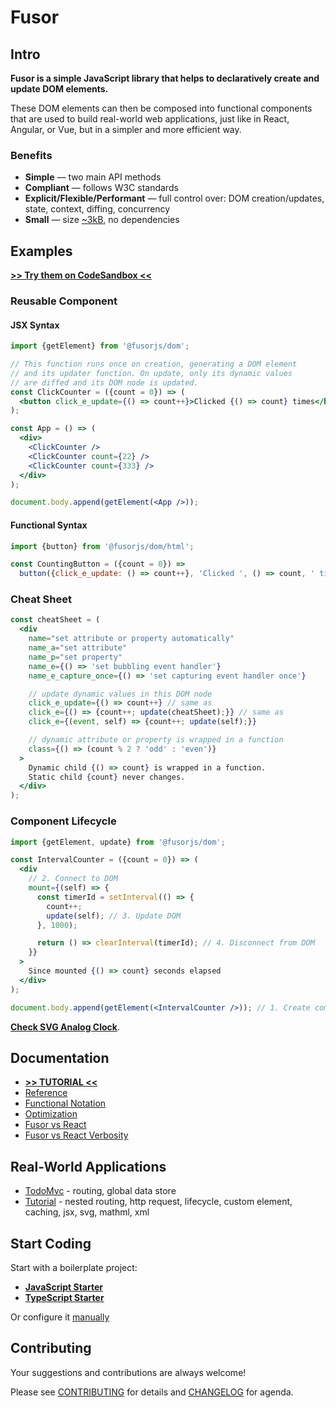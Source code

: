 # Fusor

## Intro

**Fusor is a simple JavaScript library that helps to declaratively create and update DOM elements.**

<!-- > It fuses (DOM) elements together -->

These DOM elements can then be composed into functional components that are used to build real-world web applications, just like in React, Angular, or Vue, but in a simpler and more efficient way.

### Benefits

- **Simple** ― two main API methods
- **Compliant** ― follows W3C standards
- **Explicit/Flexible/Performant** ― full control over: DOM creation/updates, state, context, diffing, concurrency
- **Small** ― size [~3kB](https://bundlephobia.com/package/@fusorjs/dom@2.5.1), no dependencies

## Examples

[**>> Try them on CodeSandbox <<**](https://codesandbox.io/p/sandbox/4m7r37?file=%2Fsrc%2Fapp.jsx)

### Reusable Component

#### JSX Syntax

```jsx
import {getElement} from '@fusorjs/dom';

// This function runs once on creation, generating a DOM element
// and its updater function. On update, only its dynamic values
// are diffed and its DOM node is updated.
const ClickCounter = ({count = 0}) => (
  <button click_e_update={() => count++}>Clicked {() => count} times</button>
);

const App = () => (
  <div>
    <ClickCounter />
    <ClickCounter count={22} />
    <ClickCounter count={333} />
  </div>
);

document.body.append(getElement(<App />));
```

#### Functional Syntax

```js
import {button} from '@fusorjs/dom/html';

const CountingButton = ({count = 0}) =>
  button({click_e_update: () => count++}, 'Clicked ', () => count, ' times');
```

### Cheat Sheet

<!-- prettier-ignore -->
```jsx
const cheatSheet = (
  <div
    name="set attribute or property automatically"
    name_a="set attribute"
    name_p="set property"
    name_e={() => 'set bubbling event handler'}
    name_e_capture_once={() => 'set capturing event handler once'}

    // update dynamic values in this DOM node
    click_e_update={() => count++} // same as
    click_e={() => {count++; update(cheatSheet);}} // same as
    click_e={(event, self) => {count++; update(self);}}

    // dynamic attribute or property is wrapped in a function
    class={() => (count % 2 ? 'odd' : 'even')}
  >
    Dynamic child {() => count} is wrapped in a function.
    Static child {count} never changes.
  </div>
);
```

<!-- [Options' Reference](docs/reference.md#parameter-keys): -->

<!-- ### Controlled Uppercase Component

```jsx
const UppercaseInput = ({value = ''}) => (
  <input
    value={() => value}
    input_e_update={(event) => (value = event.target.value.toUpperCase())}
  />
);
``` -->

### Component Lifecycle

```jsx
import {getElement, update} from '@fusorjs/dom';

const IntervalCounter = ({count = 0}) => (
  <div
    // 2. Connect to DOM
    mount={(self) => {
      const timerId = setInterval(() => {
        count++;
        update(self); // 3. Update DOM
      }, 1000);

      return () => clearInterval(timerId); // 4. Disconnect from DOM
    }}
  >
    Since mounted {() => count} seconds elapsed
  </div>
);

document.body.append(getElement(<IntervalCounter />)); // 1. Create component
```

<!-- ### Routing

```tsx
import {getRoute, Route, mountRoute} from '../share/route';
export const RouteLink = (title: string, route: Route) =>
  a(
    {
      href: `#${route}`,
      class: () => clsx(getRoute() === route && 'selected'),
      mount: mountRoute,
    },
    title,
  );
``` -->

[**Check SVG Analog Clock**](https://codesandbox.io/p/sandbox/fusor-analog-clock-jsx-hqs5x9?file=%2Fsrc%2Findex.tsx).

## Documentation

- [**>> TUTORIAL <<**](docs/tutorial.md)
- [Reference](docs/reference.md)
- [Functional Notation](docs/functional-notation.md)
- [Optimization](docs/optimisation.md)
- [Fusor vs React](docs/fusor-vs-react.md)
- [Fusor vs React Verbosity](docs/fusor-vs-react-verbosity.md)

## Real-World Applications

- [TodoMvc](https://github.com/fusorjs/todomvc) - routing, global data store
- [Tutorial](https://github.com/fusorjs/tutorial) - nested routing, http request, lifecycle, custom element, caching, jsx, svg, mathml, xml

## Start Coding

Start with a boilerplate project:

- [**JavaScript Starter**](https://github.com/fusorjs/dom-starter-jsx-webpack)
- [**TypeScript Starter**](https://github.com/fusorjs/dom-starter-tsx-webpack)

Or configure it [manually](docs/reference.md#install)

## Contributing

Your suggestions and contributions are always welcome!

Please see [CONTRIBUTING](CONTRIBUTING.md) for details and [CHANGELOG](CHANGELOG.md) for agenda.
